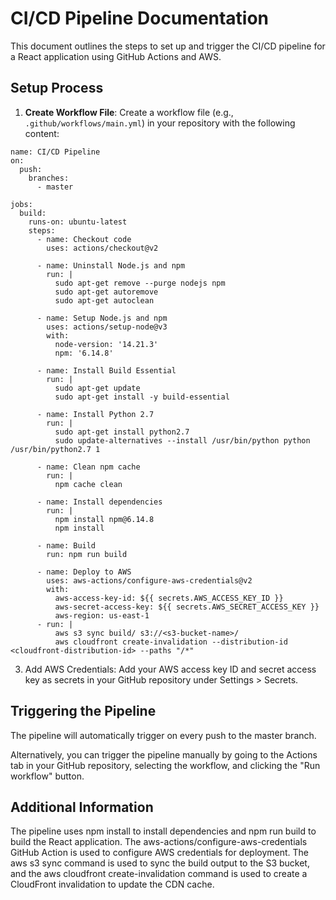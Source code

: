 
# CI/CD Pipeline Documentation

This document outlines the steps to set up and trigger the CI/CD pipeline for a React application using GitHub Actions and AWS.

## Setup Process

1. **Create Workflow File**: Create a workflow file (e.g., `.github/workflows/main.yml`) in your repository with the following content:

```
name: CI/CD Pipeline
on:
  push:
    branches:
      - master

jobs:
  build:
    runs-on: ubuntu-latest
    steps:
      - name: Checkout code
        uses: actions/checkout@v2
        
      - name: Uninstall Node.js and npm
        run: |
          sudo apt-get remove --purge nodejs npm
          sudo apt-get autoremove
          sudo apt-get autoclean

      - name: Setup Node.js and npm
        uses: actions/setup-node@v3
        with:
          node-version: '14.21.3'
          npm: '6.14.8'

      - name: Install Build Essential
        run: |
          sudo apt-get update
          sudo apt-get install -y build-essential

      - name: Install Python 2.7
        run: |
          sudo apt-get install python2.7
          sudo update-alternatives --install /usr/bin/python python /usr/bin/python2.7 1

      - name: Clean npm cache
        run: |
          npm cache clean

      - name: Install dependencies
        run: |
          npm install npm@6.14.8
          npm install

      - name: Build
        run: npm run build

      - name: Deploy to AWS
        uses: aws-actions/configure-aws-credentials@v2
        with:
          aws-access-key-id: ${{ secrets.AWS_ACCESS_KEY_ID }}
          aws-secret-access-key: ${{ secrets.AWS_SECRET_ACCESS_KEY }}
          aws-region: us-east-1
      - run: |
          aws s3 sync build/ s3://<s3-bucket-name>/
          aws cloudfront create-invalidation --distribution-id <cloudfront-distribution-id> --paths "/*"
````

3. Add AWS Credentials: Add your AWS access key ID and secret access key as secrets in your GitHub repository under Settings > Secrets.

 ## Triggering the Pipeline
 The pipeline will automatically trigger on every push to the master branch.

 Alternatively, you can trigger the pipeline manually by going to the Actions tab in your GitHub repository, selecting the workflow, and clicking the "Run workflow" button.

 ## Additional Information

 The pipeline uses npm install to install dependencies and npm run build to build the React application.
 The aws-actions/configure-aws-credentials GitHub Action is used to configure AWS credentials for deployment.
 The aws s3 sync command is used to sync the build output to the S3 bucket, and the aws cloudfront create-invalidation command is used to create a CloudFront invalidation to update the CDN cache.
